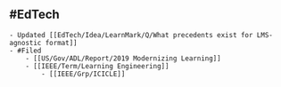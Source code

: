 ## #EdTech
	- Updated [[EdTech/Idea/LearnMark/Q/What precedents exist for LMS-agnostic format]]
	- #Filed
		- [[US/Gov/ADL/Report/2019 Modernizing Learning]]
		- [[IEEE/Term/Learning Engineering]]
			- [[IEEE/Grp/ICICLE]]